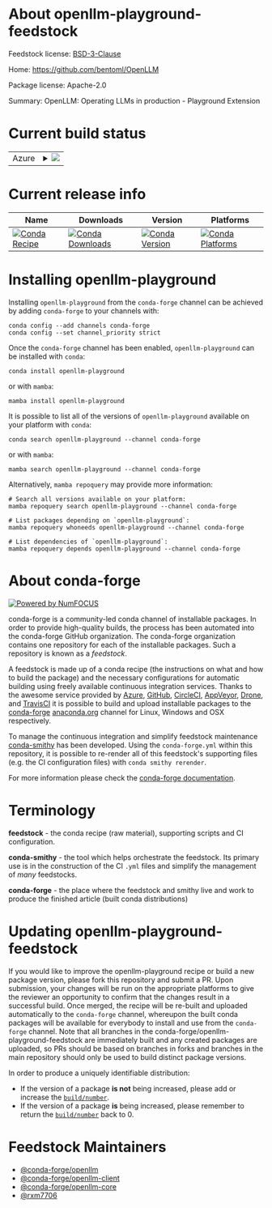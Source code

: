 About openllm-playground-feedstock
==================================

Feedstock license: [BSD-3-Clause](https://github.com/conda-forge/openllm-playground-feedstock/blob/main/LICENSE.txt)

Home: https://github.com/bentoml/OpenLLM

Package license: Apache-2.0

Summary: OpenLLM: Operating LLMs in production - Playground Extension

Current build status
====================


<table>
    
  <tr>
    <td>Azure</td>
    <td>
      <details>
        <summary>
          <a href="https://dev.azure.com/conda-forge/feedstock-builds/_build/latest?definitionId=21517&branchName=main">
            <img src="https://dev.azure.com/conda-forge/feedstock-builds/_apis/build/status/openllm-playground-feedstock?branchName=main">
          </a>
        </summary>
        <table>
          <thead><tr><th>Variant</th><th>Status</th></tr></thead>
          <tbody><tr>
              <td>linux_64_python3.10.____cpython</td>
              <td>
                <a href="https://dev.azure.com/conda-forge/feedstock-builds/_build/latest?definitionId=21517&branchName=main">
                  <img src="https://dev.azure.com/conda-forge/feedstock-builds/_apis/build/status/openllm-playground-feedstock?branchName=main&jobName=linux&configuration=linux%20linux_64_python3.10.____cpython" alt="variant">
                </a>
              </td>
            </tr><tr>
              <td>linux_64_python3.11.____cpython</td>
              <td>
                <a href="https://dev.azure.com/conda-forge/feedstock-builds/_build/latest?definitionId=21517&branchName=main">
                  <img src="https://dev.azure.com/conda-forge/feedstock-builds/_apis/build/status/openllm-playground-feedstock?branchName=main&jobName=linux&configuration=linux%20linux_64_python3.11.____cpython" alt="variant">
                </a>
              </td>
            </tr><tr>
              <td>linux_64_python3.8.____cpython</td>
              <td>
                <a href="https://dev.azure.com/conda-forge/feedstock-builds/_build/latest?definitionId=21517&branchName=main">
                  <img src="https://dev.azure.com/conda-forge/feedstock-builds/_apis/build/status/openllm-playground-feedstock?branchName=main&jobName=linux&configuration=linux%20linux_64_python3.8.____cpython" alt="variant">
                </a>
              </td>
            </tr><tr>
              <td>linux_64_python3.9.____cpython</td>
              <td>
                <a href="https://dev.azure.com/conda-forge/feedstock-builds/_build/latest?definitionId=21517&branchName=main">
                  <img src="https://dev.azure.com/conda-forge/feedstock-builds/_apis/build/status/openllm-playground-feedstock?branchName=main&jobName=linux&configuration=linux%20linux_64_python3.9.____cpython" alt="variant">
                </a>
              </td>
            </tr>
          </tbody>
        </table>
      </details>
    </td>
  </tr>
</table>

Current release info
====================

| Name | Downloads | Version | Platforms |
| --- | --- | --- | --- |
| [![Conda Recipe](https://img.shields.io/badge/recipe-openllm--playground-green.svg)](https://anaconda.org/conda-forge/openllm-playground) | [![Conda Downloads](https://img.shields.io/conda/dn/conda-forge/openllm-playground.svg)](https://anaconda.org/conda-forge/openllm-playground) | [![Conda Version](https://img.shields.io/conda/vn/conda-forge/openllm-playground.svg)](https://anaconda.org/conda-forge/openllm-playground) | [![Conda Platforms](https://img.shields.io/conda/pn/conda-forge/openllm-playground.svg)](https://anaconda.org/conda-forge/openllm-playground) |

Installing openllm-playground
=============================

Installing `openllm-playground` from the `conda-forge` channel can be achieved by adding `conda-forge` to your channels with:

```
conda config --add channels conda-forge
conda config --set channel_priority strict
```

Once the `conda-forge` channel has been enabled, `openllm-playground` can be installed with `conda`:

```
conda install openllm-playground
```

or with `mamba`:

```
mamba install openllm-playground
```

It is possible to list all of the versions of `openllm-playground` available on your platform with `conda`:

```
conda search openllm-playground --channel conda-forge
```

or with `mamba`:

```
mamba search openllm-playground --channel conda-forge
```

Alternatively, `mamba repoquery` may provide more information:

```
# Search all versions available on your platform:
mamba repoquery search openllm-playground --channel conda-forge

# List packages depending on `openllm-playground`:
mamba repoquery whoneeds openllm-playground --channel conda-forge

# List dependencies of `openllm-playground`:
mamba repoquery depends openllm-playground --channel conda-forge
```


About conda-forge
=================

[![Powered by
NumFOCUS](https://img.shields.io/badge/powered%20by-NumFOCUS-orange.svg?style=flat&colorA=E1523D&colorB=007D8A)](https://numfocus.org)

conda-forge is a community-led conda channel of installable packages.
In order to provide high-quality builds, the process has been automated into the
conda-forge GitHub organization. The conda-forge organization contains one repository
for each of the installable packages. Such a repository is known as a *feedstock*.

A feedstock is made up of a conda recipe (the instructions on what and how to build
the package) and the necessary configurations for automatic building using freely
available continuous integration services. Thanks to the awesome service provided by
[Azure](https://azure.microsoft.com/en-us/services/devops/), [GitHub](https://github.com/),
[CircleCI](https://circleci.com/), [AppVeyor](https://www.appveyor.com/),
[Drone](https://cloud.drone.io/welcome), and [TravisCI](https://travis-ci.com/)
it is possible to build and upload installable packages to the
[conda-forge](https://anaconda.org/conda-forge) [anaconda.org](https://anaconda.org/)
channel for Linux, Windows and OSX respectively.

To manage the continuous integration and simplify feedstock maintenance
[conda-smithy](https://github.com/conda-forge/conda-smithy) has been developed.
Using the ``conda-forge.yml`` within this repository, it is possible to re-render all of
this feedstock's supporting files (e.g. the CI configuration files) with ``conda smithy rerender``.

For more information please check the [conda-forge documentation](https://conda-forge.org/docs/).

Terminology
===========

**feedstock** - the conda recipe (raw material), supporting scripts and CI configuration.

**conda-smithy** - the tool which helps orchestrate the feedstock.
                   Its primary use is in the construction of the CI ``.yml`` files
                   and simplify the management of *many* feedstocks.

**conda-forge** - the place where the feedstock and smithy live and work to
                  produce the finished article (built conda distributions)


Updating openllm-playground-feedstock
=====================================

If you would like to improve the openllm-playground recipe or build a new
package version, please fork this repository and submit a PR. Upon submission,
your changes will be run on the appropriate platforms to give the reviewer an
opportunity to confirm that the changes result in a successful build. Once
merged, the recipe will be re-built and uploaded automatically to the
`conda-forge` channel, whereupon the built conda packages will be available for
everybody to install and use from the `conda-forge` channel.
Note that all branches in the conda-forge/openllm-playground-feedstock are
immediately built and any created packages are uploaded, so PRs should be based
on branches in forks and branches in the main repository should only be used to
build distinct package versions.

In order to produce a uniquely identifiable distribution:
 * If the version of a package **is not** being increased, please add or increase
   the [``build/number``](https://docs.conda.io/projects/conda-build/en/latest/resources/define-metadata.html#build-number-and-string).
 * If the version of a package **is** being increased, please remember to return
   the [``build/number``](https://docs.conda.io/projects/conda-build/en/latest/resources/define-metadata.html#build-number-and-string)
   back to 0.

Feedstock Maintainers
=====================

* [@conda-forge/openllm](https://github.com/conda-forge/openllm/)
* [@conda-forge/openllm-client](https://github.com/conda-forge/openllm-client/)
* [@conda-forge/openllm-core](https://github.com/conda-forge/openllm-core/)
* [@rxm7706](https://github.com/rxm7706/)

